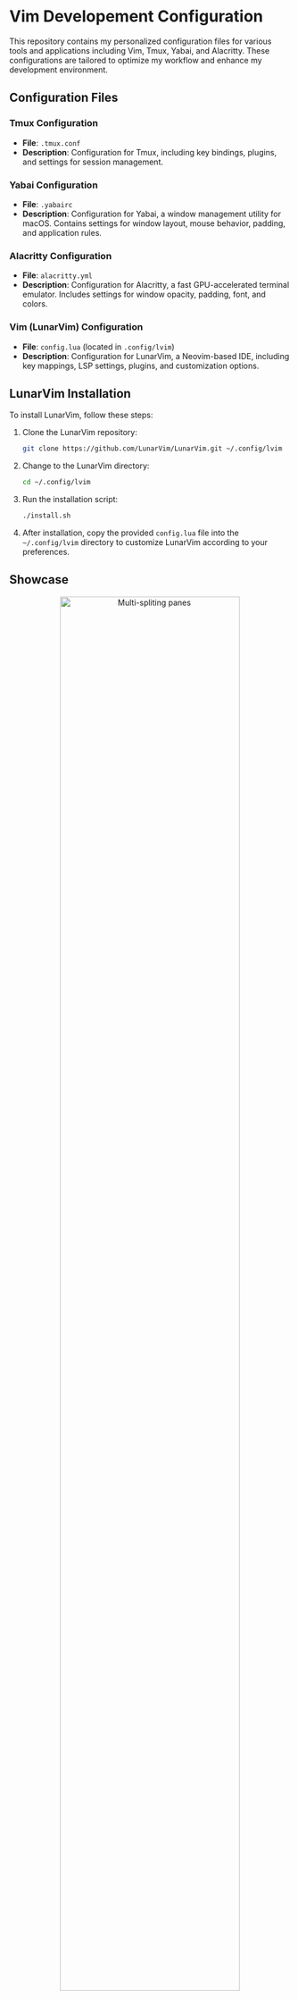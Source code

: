 # Vim Developement Configuration

This repository contains my personalized configuration files for various tools and applications including Vim, Tmux, Yabai, and Alacritty. These configurations are tailored to optimize my workflow and enhance my development environment.

## Configuration Files

### Tmux Configuration

- **File**: `.tmux.conf`
- **Description**: Configuration for Tmux, including key bindings, plugins, and settings for session management.

### Yabai Configuration

- **File**: `.yabairc`
- **Description**: Configuration for Yabai, a window management utility for macOS. Contains settings for window layout, mouse behavior, padding, and application rules.

### Alacritty Configuration

- **File**: `alacritty.yml`
- **Description**: Configuration for Alacritty, a fast GPU-accelerated terminal emulator. Includes settings for window opacity, padding, font, and colors.

### Vim (LunarVim) Configuration

- **File**: `config.lua` (located in `.config/lvim`)
- **Description**: Configuration for LunarVim, a Neovim-based IDE, including key mappings, LSP settings, plugins, and customization options.

## LunarVim Installation

To install LunarVim, follow these steps:

1. Clone the LunarVim repository:
   ```bash
   git clone https://github.com/LunarVim/LunarVim.git ~/.config/lvim
   ```

2. Change to the LunarVim directory:
   ```bash
   cd ~/.config/lvim
   ```

3. Run the installation script:
   ```bash
   ./install.sh
   ```

4. After installation, copy the provided `config.lua` file into the `~/.config/lvim` directory to customize LunarVim according to your preferences.

## Showcase

<div align="center">
<img src="showcase1.png" alt="Multi-spliting panes" width="80%"/><br/>
<sup>Multi-spliting panes</sup>
</div>
 
<div align="center">
<img src="showcase2.png" alt="Telescope" width="80%"/><br/>
<sup>Telescope</sup>
</div>

## How to Use

1. **Tmux**: Copy the contents of `.tmux.conf` to your `~/.tmux.conf` file.
2. **Yabai**: Use the configurations from `.yabairc` by placing them in your Yabai configuration file.
3. **Alacritty**: Update your `alacritty.yml` file with the settings provided in the repository.
4. **Vim (LunarVim)**: Adjust `config.lua` based on your preferences and copy it to your LunarVim configuration directory.

## Usage Notes

- Make sure to backup your existing configuration files before replacing them with these settings.
- Refer to individual files for more specific information about each tool's configuration.

## Contributions

Feel free to suggest improvements or changes by creating a pull request. I'm open to enhancements that could further streamline or improve my development setup.

## Acknowledgments

Special thanks to the developers and contributors of the tools and plugins used in these configurations.

---

This updated README includes a new "Showcase" section where images of your Tmux setup, Yabai in action, Alacritty configuration, and LunarVim IDE are displayed to provide a visual representation of your configurations. Adjust the image paths (`images/tmux_setup.png`, `images/yabai_action.png`, etc.) to match the actual paths of your images.
